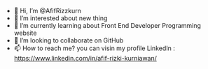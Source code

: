 - 👋 Hi, I’m @AfifRizzkurn
- 👀 I’m interested about new thing
- 🌱 I’m currently learning about Front End Developer Programming website
- 💞️ I’m looking to collaborate on GitHub
- 📫 How to reach me? you can visin my profile LinkedIn : https://www.linkedin.com/in/afif-rizki-kurniawan/

<!---
AfifRizzkurn/AfifRizzkurn is a ✨ special ✨ repository because its `README.md` (this file) appears on your GitHub profile.
You can click the Preview link to take a look at your changes.
--->
